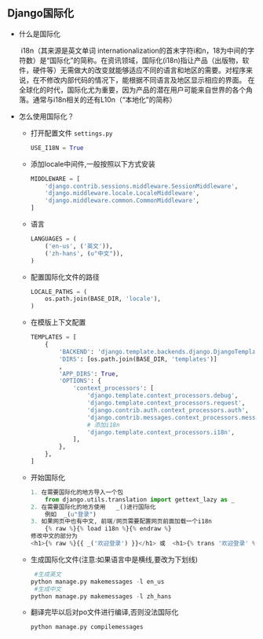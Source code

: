## Django国际化

- 什么是国际化

  ​		i18n（其来源是英文单词 internationalization的首末字符i和n，18为中间的字符数）是“国际化”的简称。在资讯领域，国际化(i18n)指让产品（出版物，软件，硬件等）无需做大的改变就能够适应不同的语言和地区的需要。对程序来说，在不修改内部代码的情况下，能根据不同语言及地区显示相应的界面。 在全球化的时代，国际化尤为重要，因为产品的潜在用户可能来自世界的各个角落。通常与i18n相关的还有L10n（“本地化”的简称）

- 怎么使用国际化？

  - 打开配置文件 `settings.py`

    ```python
    USE_I18N = True
    ```

  - 添加locale中间件,一般按照以下方式安装

    ```python
    MIDDLEWARE = [
        'django.contrib.sessions.middleware.SessionMiddleware',
        'django.middleware.locale.LocaleMiddleware',
        'django.middleware.common.CommonMiddleware',
    ]
    ```

  - 语言

    ```python
    LANGUAGES = (
        ('en-us', ('英文')),
        ('zh-hans', (u"中文")),
    )
    ```

  - 配置国际化文件的路径

    ```python
    LOCALE_PATHS = (
        os.path.join(BASE_DIR, 'locale'),
    )
    ```

  - 在模版上下文配置

    ```python
    TEMPLATES = [
        {
            'BACKEND': 'django.template.backends.django.DjangoTemplates',
            'DIRS': [os.path.join(BASE_DIR, 'templates')]
            ,
            'APP_DIRS': True,
            'OPTIONS': {
                'context_processors': [
                    'django.template.context_processors.debug',
                    'django.template.context_processors.request',
                    'django.contrib.auth.context_processors.auth',
                    'django.contrib.messages.context_processors.messages',
                  	# 添加i18n 
                  	'django.template.context_processors.i18n',
                ],
            },
        },
    ]
    ```

  - 开始国际化

    ```python
    1. 在需要国际化的地方导入一个包
        from django.utils.translation import gettext_lazy as _  
    2. 在需要国际化的地方使用   _()进行国际化
        例如  _(u"登录")
    3. 如果网页中也有中文, 前端/网页需要配置网页前面加载一个i18n
        {% raw %}{% load i18n %}{% endraw %}
    修改中文的部分为
    <h1>{% raw %}{{ _('欢迎登录') }}</h1> 或  <h1>{% trans '欢迎登录' %}{% endraw %}</h1>   两个写法等价
    ```

  - 生成国际化文件(注意:如果语言中是横线,要改为下划线)

    ```python
     #生成英文
    python manage.py makemessages -l en_us
     #生成中文
    python manage.py makemessages -l zh_hans
    ```

  - 翻译完毕以后对po文件进行编译,否则没法国际化

    ```python
    python manage.py compilemessages
    ```

    